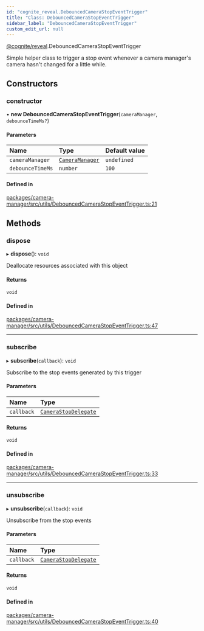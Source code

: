 ```yaml
---
id: "cognite_reveal.DebouncedCameraStopEventTrigger"
title: "Class: DebouncedCameraStopEventTrigger"
sidebar_label: "DebouncedCameraStopEventTrigger"
custom_edit_url: null
---
```


[@cognite/reveal](../modules/cognite_reveal.md).DebouncedCameraStopEventTrigger

Simple helper class to trigger a stop event whenever a camera manager's
camera hasn't changed for a little while.

## Constructors

### constructor

• **new DebouncedCameraStopEventTrigger**(`cameraManager`, `debounceTimeMs?`)

#### Parameters

| Name | Type | Default value |
| :------ | :------ | :------ |
| `cameraManager` | [`CameraManager`](../interfaces/cognite_reveal.CameraManager.md) | `undefined` |
| `debounceTimeMs` | `number` | `100` |

#### Defined in

[packages/camera-manager/src/utils/DebouncedCameraStopEventTrigger.ts:21](https://github.com/cognitedata/reveal/blob/e9e26d38/viewer/packages/camera-manager/src/utils/DebouncedCameraStopEventTrigger.ts#L21)

## Methods

### dispose

▸ **dispose**(): `void`

Deallocate resources associated with this object

#### Returns

`void`

#### Defined in

[packages/camera-manager/src/utils/DebouncedCameraStopEventTrigger.ts:47](https://github.com/cognitedata/reveal/blob/e9e26d38/viewer/packages/camera-manager/src/utils/DebouncedCameraStopEventTrigger.ts#L47)

___

### subscribe

▸ **subscribe**(`callback`): `void`

Subscribe to the stop events generated by this trigger

#### Parameters

| Name | Type |
| :------ | :------ |
| `callback` | [`CameraStopDelegate`](../modules/cognite_reveal.md#camerastopdelegate) |

#### Returns

`void`

#### Defined in

[packages/camera-manager/src/utils/DebouncedCameraStopEventTrigger.ts:33](https://github.com/cognitedata/reveal/blob/e9e26d38/viewer/packages/camera-manager/src/utils/DebouncedCameraStopEventTrigger.ts#L33)

___

### unsubscribe

▸ **unsubscribe**(`callback`): `void`

Unsubscribe from the stop events

#### Parameters

| Name | Type |
| :------ | :------ |
| `callback` | [`CameraStopDelegate`](../modules/cognite_reveal.md#camerastopdelegate) |

#### Returns

`void`

#### Defined in

[packages/camera-manager/src/utils/DebouncedCameraStopEventTrigger.ts:40](https://github.com/cognitedata/reveal/blob/e9e26d38/viewer/packages/camera-manager/src/utils/DebouncedCameraStopEventTrigger.ts#L40)
